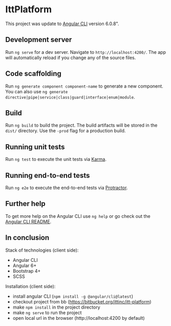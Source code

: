 # IttPlatform

This project was update to [Angular CLI](https://github.com/angular/angular-cli) version 6.0.8".

## Development server

Run `ng serve` for a dev server. Navigate to `http://localhost:4200/`. The app will automatically reload if you change any of the source files.

## Code scaffolding

Run `ng generate component component-name` to generate a new component. You can also use `ng generate directive|pipe|service|class|guard|interface|enum|module`.

## Build

Run `ng build` to build the project. The build artifacts will be stored in the `dist/` directory. Use the `-prod` flag for a production build.

## Running unit tests

Run `ng test` to execute the unit tests via [Karma](https://karma-runner.github.io).

## Running end-to-end tests

Run `ng e2e` to execute the end-to-end tests via [Protractor](http://www.protractortest.org/).

## Further help

To get more help on the Angular CLI use `ng help` or go check out the [Angular CLI README](https://github.com/angular/angular-cli/blob/master/README.md).


## In conclusion
Stack of technologies (client side):
- Angular CLI
- Angular 6+
- Bootstrap 4+
- SCSS

Installation (client side):
- install angular CLI (`npm install -g @angular/cli@latest`)
- checkout project from bb (https://bitbucket.org/ittinc/itt-platform)
- make `npm install` in the project directory
- make `ng serve` to run the project
- open local url in the browser (http://localhost:4200 by default)